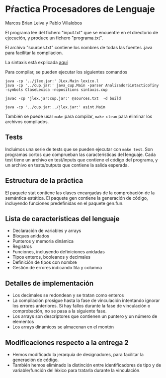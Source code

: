 # Pŕactica Procesadores de Lenguaje

Marcos Brian Leiva y Pablo Villalobos

El programa lee del fichero "input.txt" que se encuentre
en el directorio de ejecución, y produce un fichero "programa.txt".

El archivo "sources.txt" contiene los nombres de todas las
fuentes .java para facilitar la compilacion.

La sintaxis está explicada [aquí](https://docs.google.com/document/d/1tiB-HO9mIKyB_R5_gvYdXtpKqpvApQXVxoce5xP-iac)

Para compilar, se pueden ejecutar los siguientes comandos

```
java -cp '../jlex.jar:' JLex.Main lexico.l
java -cp '../cup.jar:' java_cup.Main -parser AnalizadorSintacticoTiny -symbols ClaseLexica -nopositions sintaxis.cup
```

```
javac -cp 'jlex.jar:cup.jar:' @sources.txt  -d build
```

```
java -cp '../cup.jar:../jlex.jar:' asint.Main
```

También se puede usar `make` para compilar, `make clean` para eliminar los archivos compilados.

## Tests

Incluimos una serie de tests que se pueden ejecutar con `make test`. Son programas cortos que comprueban las características del lenguaje. Cada test tiene un archivo en test/inputs que contiene el código del programa, y un archivo en tests/outputs que contiene la salida
esperada.

## Estructura de la práctica

El paquete stat contiene las clases encargadas de la comprobación de la semántica estática.
El paquete gen contiene la generación de código, incluyendo funciones predefinidas en el paquete gen.fun.


## Lista de características del lenguaje

- Declaración de variables y arrays
- Bloques anidados
- Punteros y memoria dinámica
- Registros
- Funciones, incluyendo definiciones anidadas
- Tipos enteros, booleanos y decimales
- Definición de tipos con nombre
- Gestión de errores indicando fila y columna


## Detalles de implementación

- Los decimales se redondean y se tratan como enteros
- La compilación prosigue hasta la fase de vinculación intentando ignorar los errores anteriores. Si hay fallos durante la fase de vinculación o comprobación, no se pasa a la siguiente fase.
- Los arrays son descriptores que contienen un puntero y un número de elementos
- Los arrays dinámicos se almacenan en el montón

## Modificaciones respecto a la entrega 2

- Hemos modificado la jerarquía de designadores, para facilitar la generación de código.
- También hemos eliminado la distinción entre identificadores de tipo y de variable/función del léxico para tratarla durante la vinculación.
